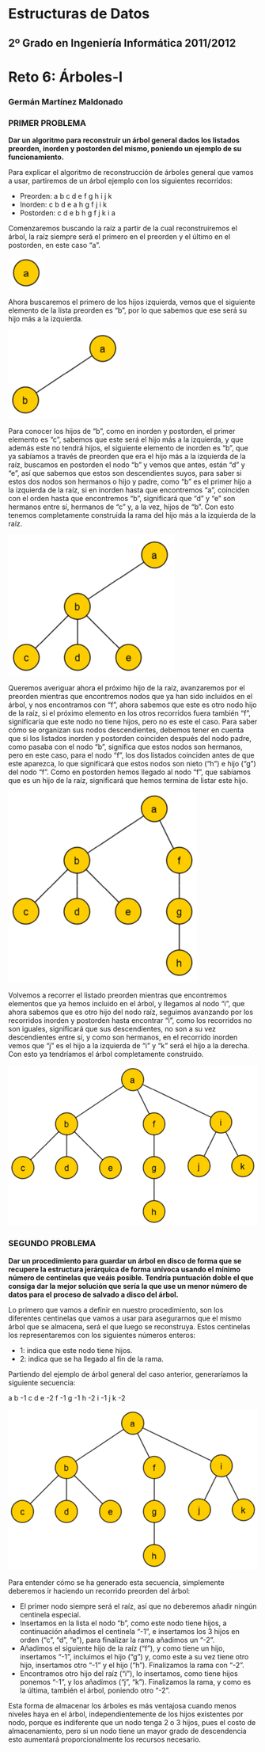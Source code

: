 Estructuras de Datos
====================
2º Grado en Ingeniería Informática 2011/2012
--------------------------------------------

# Reto 6: Árboles-I
### Germán Martínez Maldonado

### PRIMER PROBLEMA

**Dar un algoritmo para reconstruir un árbol general dados los listados preorden, inorden y postorden del mismo, poniendo un ejemplo de su funcionamiento.**

Para explicar el algoritmo de reconstrucción de árboles general que vamos a usar, partiremos de un árbol ejemplo con los siguientes recorridos:

* Preorden:  a b c d e f g h i j k 
* Inorden:   c b d e a h g f j i k 
* Postorden: c d e b h g f j k i a

Comenzaremos buscando la raíz a partir de la cual reconstruiremos el árbol, la raíz siempre será el primero en el preorden y el último en el postorden, en este caso “a”.

![img01](img01.png)

Ahora buscaremos el primero de los hijos izquierda, vemos que el siguiente elemento de la lista preorden es “b”, por lo que sabemos que ese será su hijo más a la izquierda.

![img02](img02.png)

Para conocer los hijos de “b”, como en inorden y postorden, el primer elemento es “c”, sabemos que este será el hijo más a la izquierda, y que además este no tendrá hijos, el siguiente elemento de inorden es “b”, que ya sabíamos a través de preorden que era el hijo más a la izquierda de la raíz, buscamos en postorden el nodo “b” y vemos que antes, están “d” y “e”, así que sabemos que estos son descendientes suyos, para saber si estos dos nodos son hermanos o hijo y padre, como “b” es el primer hijo a la izquierda de la raíz, si en inorden hasta que encontremos “a”, coinciden con el orden hasta que encontremos “b”, significará que “d” y “e” son hermanos entre sí, hermanos de “c” y, a la vez, hijos de “b”. Con esto tenemos completamente construida la rama del hijo más a la izquierda de la raíz.

![img03](img03.png)

Queremos averiguar ahora el próximo hijo de la raíz, avanzaremos por el preorden mientras que encontremos nodos que ya han sido incluidos en el árbol, y nos encontramos con “f”, ahora sabemos que este es otro nodo hijo de la raíz, si el próximo elemento en los otros recorridos fuera también “f”, significaría que este nodo no tiene hijos, pero no es este el caso. Para saber cómo se organizan sus nodos descendientes, debemos tener en cuenta que si los listados inorden y postorden coinciden después del nodo padre, como pasaba con el nodo “b”, significa que estos nodos son hermanos, pero en este caso, para el nodo “f”, los dos listados coinciden antes de que este aparezca, lo que significará que estos nodos son nieto (“h”) e hijo (“g”) del nodo “f”. Como en postorden hemos llegado al nodo “f”, que sabíamos que es un hijo de la raíz, significará que hemos termina de listar este hijo.

![img04](img04.png)

Volvemos a recorrer el listado preorden mientras que encontremos elementos que ya hemos incluido en el árbol, y llegamos al nodo “i”, que ahora sabemos que es otro hijo del nodo raíz, seguimos avanzando por los recorridos inorden y postorden hasta encontrar “i”, como los recorridos no son iguales, significará que sus descendientes, no son a su vez descendientes entre sí, y como son hermanos, en el recorrido inorden vemos que “j” es el hijo a la izquierda de “i” y “k” será el hijo a la derecha. Con esto ya tendríamos el árbol completamente construido.

![img05](img05.png)


### SEGUNDO PROBLEMA

**Dar un procedimiento para guardar un árbol en disco de forma que se recupere la estructura jerárquica de forma unívoca usando el mínimo número de centinelas que veáis posible. Tendría puntuación doble el que consiga dar la mejor solución que sería la que use un menor número de datos para el proceso de salvado a disco del árbol.**

Lo primero que vamos a definir en nuestro procedimiento, son los diferentes centinelas que vamos a usar para asegurarnos que el mismo árbol que se almacena, será el que luego se reconstruya. Estos centinelas los representaremos con los siguientes números enteros:

* 1: indica que este nodo tiene hijos.
* 2: indica que se ha llegado al fin de la rama.

Partiendo del ejemplo de árbol general del caso anterior, generaríamos la siguiente secuencia:

a b -1 c d e -2 f -1 g -1 h -2 i -1 j k -2 

![img06](img06.png)

Para entender cómo se ha generado esta secuencia, simplemente deberemos ir haciendo un recorrido preorden del árbol:

* El primer nodo siempre será el raíz, así que no deberemos añadir ningún centinela especial.
* Insertamos en la lista el nodo “b”, como este nodo tiene hijos, a continuación añadimos el centinela “-1”, e insertamos los 3 hijos en orden (“c”, “d”, “e”), para finalizar la rama añadimos un “-2”.
* Añadimos el siguiente hijo de la raíz (“f”), y como tiene un hijo, insertamos “-1”, incluimos el hijo (“g”) y, como este a su vez tiene otro hijo, insertamos otro “-1” y el hijo (“h”). Finalizamos la rama con “-2”.
* Encontramos otro hijo del raíz (“i”), lo insertamos, como tiene hijos ponemos “-1”, y los añadimos (“j”, “k”). Finalizamos la rama, y como es la última, también el árbol, poniendo otro “-2”.

Esta forma de almacenar los árboles es más ventajosa cuando menos niveles haya en el árbol, independientemente de los hijos existentes por nodo, porque es indiferente que un nodo tenga 2 o 3 hijos, pues el costo de almacenamiento, pero si un nodo tiene un mayor grado de descendencia esto aumentará proporcionalmente los recursos necesario.

